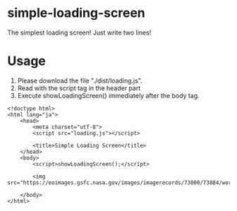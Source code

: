 # simple-loading-screen
The simplest loading screen! Just write two lines!

# Usage

1. Please download the file "./dist/loading.js".
1. Read with the script tag in the header part
1. Execute showLoadingScreen() immediately after the body tag.

```
<!doctype html>
<html lang="ja">
	<head>
		<meta charset="utf-8">
		<script src="loading.js"></script>
		
		<title>Simple Loading Screen</title>
	</head>
	<body>
		<script>showLoadingScreen();</script>
		
		<img src="https://eoimages.gsfc.nasa.gov/images/imagerecords/73000/73884/world.topo.bathy.200411.3x5400x2700.jpg">
		
	</body>
</html>
```

